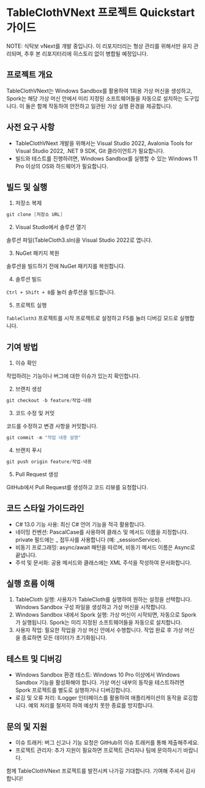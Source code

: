 ﻿# TableClothVNext 프로젝트 Quickstart 가이드

NOTE: 식탁보 vNext를 개발 중입니다. 이 리포지터리는 형상 관리를 위해서만 유지 관리되며, 추후 본 리포지터리에 히스토리 없이 병합될 예정입니다.

## 프로젝트 개요

TableClothVNext는 Windows Sandbox를 활용하여 1회용 가상 머신을 생성하고, Spork는 해당 가상 머신 안에서 미리 지정된 소프트웨어들을 자동으로 설치하는 도구입니다. 이 둘은 함께 작동하여 안전하고 일관된 가상 실행 환경을 제공합니다.

## 사전 요구 사항

- TableClothVNext 개발을 위해서는 Visual Studio 2022, Avalonia Tools for Visual Studio 2022, .NET 9 SDK, Git 클라이언트가 필요합니다.
- 빌드와 테스트를 진행하려면, Windows Sandbox를 실행할 수 있는 Windows 11 Pro 이상의 OS와 하드웨어가 필요합니다.

## 빌드 및 실행

1. 저장소 복제

```powershell
git clone [저장소 URL]
```

2. Visual Studio에서 솔루션 열기

솔루션 파일(TableCloth3.sln)을 Visual Studio 2022로 엽니다.

3. NuGet 패키지 복원

솔루션을 빌드하기 전에 NuGet 패키지를 복원합니다.

4. 솔루션 빌드

`Ctrl + Shift + B`를 눌러 솔루션을 빌드합니다.

5. 프로젝트 실행

`TableCloth3` 프로젝트를 시작 프로젝트로 설정하고 F5를 눌러 디버깅 모드로 실행합니다.

## 기여 방법

1. 이슈 확인

작업하려는 기능이나 버그에 대한 이슈가 있는지 확인합니다.

2. 브랜치 생성

```powershell
git checkout -b feature/작업-내용
```

3. 코드 수정 및 커밋

코드를 수정하고 변경 사항을 커밋합니다.

```powershell
git commit -m "작업 내용 설명"
```

4. 브랜치 푸시

```powershell
git push origin feature/작업-내용
```

5. Pull Request 생성

GitHub에서 Pull Request를 생성하고 코드 리뷰를 요청합니다.

## 코드 스타일 가이드라인

- C# 13.0 기능 사용: 최신 C# 언어 기능을 적극 활용합니다.
- 네이밍 컨벤션: PascalCase를 사용하여 클래스 및 메서드 이름을 지정합니다. private 필드에는 _ 접두사를 사용합니다 (예: _sessionService).
- 비동기 프로그래밍: async/await 패턴을 따르며, 비동기 메서드 이름은 Async로 끝냅니다.
- 주석 및 문서화: 공용 메서드와 클래스에는 XML 주석을 작성하여 문서화합니다.

## 실행 흐름 이해

1. TableCloth 실행: 사용자가 TableCloth를 실행하여 원하는 설정을 선택합니다. Windows Sandbox 구성 파일을 생성하고 가상 머신을 시작합니다.
2. Windows Sandbox 내에서 Spork 실행: 가상 머신이 시작되면, 자동으로 Spork가 실행됩니다. Spork는 미리 지정된 소프트웨어들을 자동으로 설치합니다.
3. 사용자 작업: 필요한 작업을 가상 머신 안에서 수행합니다. 작업 완료 후 가상 머신을 종료하면 모든 데이터가 초기화됩니다.

## 테스트 및 디버깅

- Windows Sandbox 환경 테스트: Windows 10 Pro 이상에서 Windows Sandbox 기능을 활성화해야 합니다. 가상 머신 내부의 동작을 테스트하려면 Spork 프로젝트를 별도로 실행하거나 디버깅합니다.
- 로깅 및 오류 처리: ILogger 인터페이스를 활용하여 애플리케이션의 동작을 로깅합니다. 예외 처리를 철저히 하여 예상치 못한 종료를 방지합니다.

## 문의 및 지원

- 이슈 트래커: 버그 신고나 기능 요청은 GitHub의 이슈 트래커를 통해 제출해주세요.
- 프로젝트 관리자: 추가 지원이 필요하면 프로젝트 관리자나 팀에 문의하시기 바랍니다.

함께 TableClothVNext 프로젝트를 발전시켜 나가길 기대합니다. 기여해 주셔서 감사합니다!
